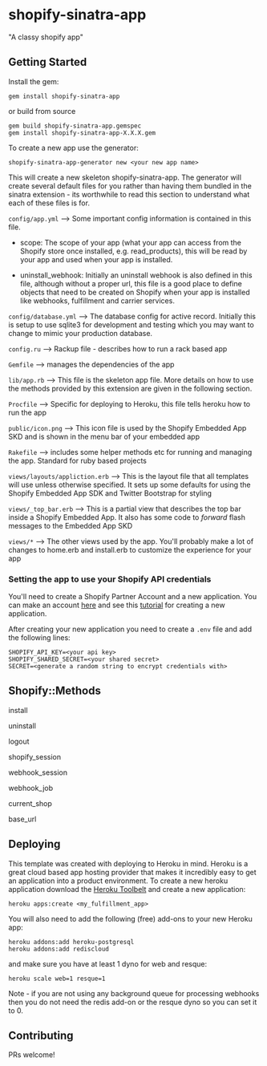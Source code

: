 shopify-sinatra-app
===================

"A classy shopify app"


Getting Started
---------------

Install the gem:

```
gem install shopify-sinatra-app
```

or build from source

```
gem build shopify-sinatra-app.gemspec
gem install shopify-sinatra-app-X.X.X.gem
```

To create a new app use the generator:

```
shopify-sinatra-app-generator new <your new app name>
```

This will create a new skeleton shopify-sinatra-app. The generator will create several default files for you rather than having them bundled in the sinatra extension - its worthwhile to read this section to understand what each of these files is for.

`config/app.yml` --> Some important config information is contained in this file.
  * scope: The scope of your app (what your app can access from the Shopify store once installed, e.g. read_products), this will be read by your app and used when your app is installed.

  * uninstall_webhook: Initially an uninstall webhook is also defined in this file, although without a proper url, this file is a good place to define objects that need to be created on Shopify when your app is installed like webhooks, fulfillment and carrier services.

`config/database.yml` --> The database config for active record. Initially this is setup to use sqlite3 for development and testing which you may want to change to mimic your production database.

`config.ru` --> Rackup file - describes how to run a rack based app

`Gemfile` --> manages the dependencies of the app

`lib/app.rb` --> This file is the skeleton app file. More details on how to use the methods provided by this extension are given in the following section.

`Procfile` --> Specific for deploying to Heroku, this file tells heroku how to run the app

`public/icon.png` --> This icon file is used by the Shopify Embedded App SKD and is shown in the menu bar of your embedded app

`Rakefile` --> includes some helper methods etc for running and managing the app. Standard for ruby based projects

`views/layouts/appliction.erb` --> This is the layout file that all templates will use unless otherwise specified. It sets up some defaults for using the Shopify Embedded App SDK and Twitter Bootstrap for styling

`views/_top_bar.erb` --> This is a partial view that describes the top bar inside a Shopify Embedded App. It also has some code to *forward* flash messages to the Embedded App SKD

`views/*` --> The other views used by the app. You'll probably make a lot of changes to home.erb and install.erb to customize the experience for your app


### Setting the app to use your Shopify API credentials

You'll need to create a Shopify Partner Account and a new application. You can make an account [here](http://www.shopify.ca/partners) and see this [tutorial](http://docs.shopify.com/api/the-basics/getting-started) for creating a new application.

After creating your new application you need to create a `.env` file and add the following lines:

```
SHOPIFY_API_KEY=<your api key>
SHOPIFY_SHARED_SECRET=<your shared secret>
SECRET=<generate a random string to encrypt credentials with>
```


Shopify::Methods
----------------

install

uninstall

logout

shopify_session

webhook_session

webhook_job

current_shop

base_url


Deploying
---------

This template was created with deploying to Heroku in mind. Heroku is a great cloud based app hosting provider that makes it incredibly easy to get an application into a product environment. To create a new heroku application download the [Heroku Toolbelt](https://devcenter.heroku.com/articles/quickstart) and create a new application:

```
heroku apps:create <my_fulfillment_app>
```

You will also need to add the following (free) add-ons to your new Heroku app:

```
heroku addons:add heroku-postgresql
heroku addons:add rediscloud
```

and make sure you have at least 1 dyno for web and resque:

```
heroku scale web=1 resque=1
```

Note - if you are not using any background queue for processing webhooks then you do not need the redis add-on or the resque dyno so you can set it to 0.

Contributing
------------

PRs welcome!
